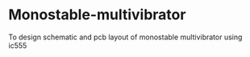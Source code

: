 # Monostable-multivibrator
To design schematic and pcb layout of monostable multivibrator using ic555
